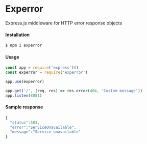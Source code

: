 # Experror
Express.js middleware for HTTP error response objects

#### Installation
```sh
$ npm i experror
```

#### Usage
```js
const app = require('express')()
const experror = require('experror')

app.use(experror)

app.get('/', (req, res) => res.error(404, 'Custom message'))
app.listen(8081)
```

#### Sample response
```js
{
  "status":503,
  "error":"ServiceUnavailable",
  "message":"Service unavailable"
}
```